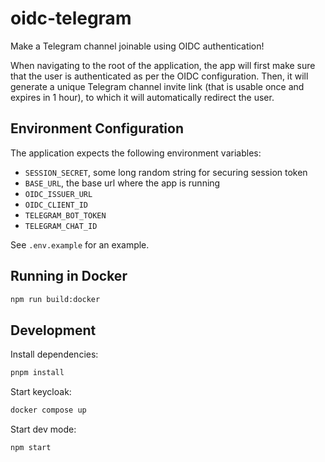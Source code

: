 # oidc-telegram

Make a Telegram channel joinable using OIDC authentication!

When navigating to the root of the application, the app will first make sure that the user is authenticated as per the OIDC configuration. Then, it will generate a unique Telegram channel invite link (that is usable once and expires in 1 hour), to which it will automatically redirect the user.

## Environment Configuration

The application expects the following environment variables:

- `SESSION_SECRET`, some long random string for securing session token
- `BASE_URL`, the base url where the app is running
- `OIDC_ISSUER_URL`
- `OIDC_CLIENT_ID`
- `TELEGRAM_BOT_TOKEN`
- `TELEGRAM_CHAT_ID`

See `.env.example` for an example.

## Running in Docker

```bash
npm run build:docker
```

## Development

Install dependencies:

```bash
pnpm install
```

Start keycloak:

```bash
docker compose up
```

Start dev mode:

```bash
npm start
```